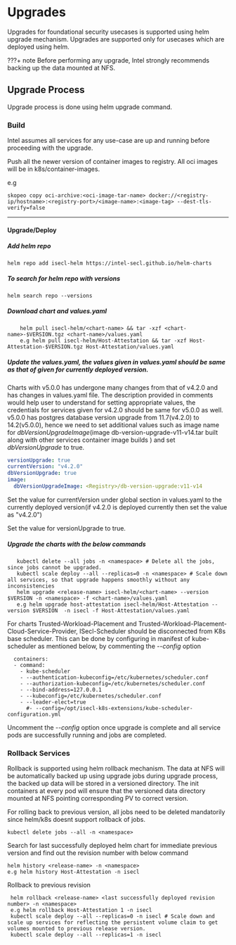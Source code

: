 # Upgrades

Upgrades for foundational security usecases is supported using helm upgrade mechanism. Upgrades are supported only for usecases
which are deployed using helm.

???+ note 
    Before performing any upgrade, Intel strongly recommends backing up the data mounted at NFS. 
    
## Upgrade Process

Upgrade process is done using helm upgrade command.

### Build

Intel assumes all services for any use-case are up and running before proceeding with the upgrade.

Push all the newer version of container images to registry. All oci images will be in k8s/container-images.

e.g

```shell
skopeo copy oci-archive:<oci-image-tar-name> docker://<registry-ip/hostname>:<registry-port>/<image-name>:<image-tag> --dest-tls-verify=false
```

------

#### Upgrade/Deploy

##### Add helm repo
```shell script
helm repo add isecl-helm https://intel-secl.github.io/helm-charts
```

##### To search for helm repo with versions
```shell script
helm search repo --versions
```

##### Download chart and values.yaml
```shell script
    helm pull isecl-helm/<chart-name> && tar -xzf <chart-name>-$VERSION.tgz <chart-name>/values.yaml 
    e.g helm pull isecl-helm/Host-Attestation && tar -xzf Host-Attestation-$VERSION.tgz Host-Attestation/values.yaml  
```

##### Update the values.yaml, the values given in values.yaml should be same as that of given for currently deployed version. 
Charts with v5.0.0 has undergone many changes from that of v4.2.0 and has changes in values.yaml file. The description provided in comments would help user to understand for setting appropriate values, the credentials for services given for v4.2.0 should be same for v5.0.0 as well. 
v5.0.0 has postgres database version upgrade from 11.7(v4.2.0) to 14.2(v5.0.0), hence we need to set additional values such as image name for *dbVersionUpgradeImage*(image db-version-upgrade-v11-v14.tar built along with other services container image builds )  and set *dbVersionUpgrade* to true.

```yaml
versionUpgrade: true
currentVersion: "v4.2.0"
dbVersionUpgrade: true
image:
  dbVersionUpgradeImage: <Registry>/db-version-upgrade:v11-v14
```
 
Set the value for currentVersion under global section in values.yaml to the currently deployed version(if v4.2.0 is deployed currently then set the value as "v4.2.0")
 
Set the value for versionUpgrade to true. 

##### Upgrade the charts with the below commands
```shell script
   kubectl delete --all jobs -n <namespace> # Delete all the jobs, since jobs cannot be upgraded.
   kubectl scale deploy --all --replicas=0 -n <namespace> # Scale down all services, so that upgrade happens smoothly without any inconsistencies
   helm upgrade <release-name> isecl-helm/<chart-name> --version $VERSION -n <namespace> -f <chart-name>/values.yaml
   e.g helm upgrade host-attestation isecl-helm/Host-Attestation --version $VERSION  -n isecl -f Host-Attestation/values.yaml
```


For charts Trusted-Workload-Placement and Trusted-Workload-Placement-Cloud-Service-Provider, ISecl-Scheduler should be disconnected from K8s
base scheduler. This can be done by configuring in manifest of kube-scheduler as mentioned below, by commenting the *--config* option
```shell script
  containers:
  - command:
    - kube-scheduler
    - --authentication-kubeconfig=/etc/kubernetes/scheduler.conf
    - --authorization-kubeconfig=/etc/kubernetes/scheduler.conf
    - --bind-address=127.0.0.1
    - --kubeconfig=/etc/kubernetes/scheduler.conf
    - --leader-elect=true
      #- --config=/opt/isecl-k8s-extensions/kube-scheduler-configuration.yml
```

Uncomment the *--config* option once upgrade is complete and all service pods are successfully running and jobs are completed.

### Rollback Services
Rollback is supported using helm rollback mechanism. The data at NFS will be automatically backed up using upgrade jobs during upgrade process, 
the backed up data will be stored in a versioned directory. The init containers at every pod will ensure that the versioned 
data directory mounted at NFS pointing corresponding PV to correct version. 

For rolling back to previous version, all jobs need to be deleted mandatorily since helm/k8s doesnt support rollback of jobs.
```shell script
kubectl delete jobs --all -n <namespace>
```

Search for last successfully deployed helm chart for immediate previous version and find out the revision number with below command
```shell script
helm history <release-name> -n <namespace>
e.g helm history Host-Attestation -n isecl
```

Rollback to previous revision
```shell script
 helm rollback <release-name> <last successfully deployed revision number> -n <namespace>
 e.g helm rollback Host-Attestation 1 -n isecl
 kubectl scale deploy --all --replicas=0 -n isecl # Scale down and scale up services for reflecting the persistent volume claim to get volumes mounted to previous release version.
 kubectl scale deploy --all --replicas=1 -n isecl

```
